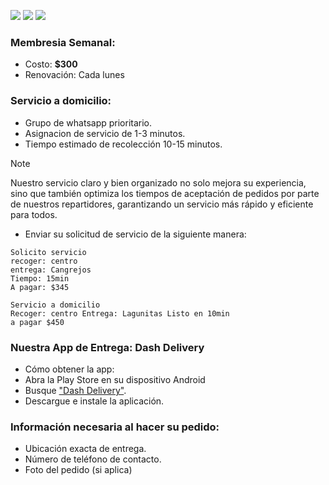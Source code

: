 ![](https://img.shields.io/badge/Membresia%20para%20restaurantes%20-%20servicio%20a%20domicilio-red) 
![](https://img.shields.io/badge/Play%20Store%20-%20Dash%20Delivery-green) 
![](https://img.shields.io/badge/Versi%C3%B3n-2.1-brown
)

### Membresia Semanal:
- Costo: **$300**
- Renovación: Cada lunes


### Servicio a domicilio:
- Grupo de whatsapp prioritario. 
- Asignacion de servicio de 1-3 minutos. 
- Tiempo estimado de recolección 10-15 minutos.

> [!NOTE]
> Nuestro servicio claro y bien organizado no solo mejora su experiencia, sino que también optimiza los tiempos de aceptación de pedidos por parte de nuestros repartidores, garantizando un servicio más rápido y eficiente para todos.

- Enviar su solicitud de servicio de la siguiente manera:
```
Solicito servicio
recoger: centro
entrega: Cangrejos
Tiempo: 15min
A pagar: $345

Servicio a domicilio
Recoger: centro Entrega: Lagunitas Listo en 10min
a pagar $450
```

### Nuestra App de Entrega: Dash Delivery
- Cómo obtener la app:
- Abra la Play Store en su dispositivo Android
- Busque ["Dash Delivery"](https://play.google.com/store/apps/details?id=com.nabiaa.dashdelivery).
- Descargue e instale la aplicación.<br>

### Información necesaria al hacer su pedido:
- Ubicación exacta de entrega. 
- Número de teléfono de contacto.
- Foto del pedido (si aplica)
<br>

